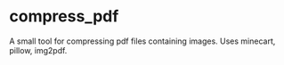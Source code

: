 # compress_pdf
A small tool for compressing pdf files containing images.
Uses minecart, pillow, img2pdf.
